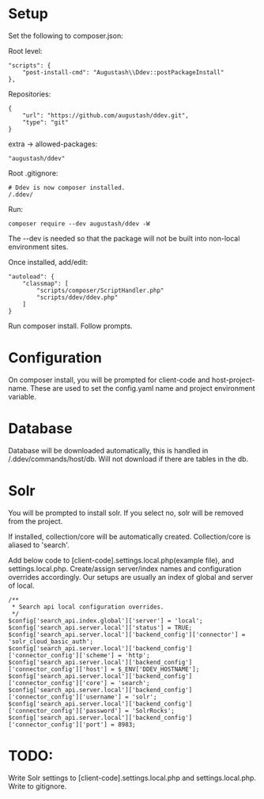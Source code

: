 # Setup

Set the following to composer.json:

Root level:
```
"scripts": {
    "post-install-cmd": "Augustash\\Ddev::postPackageInstall"
},
```

Repositories:
```
{
    "url": "https://github.com/augustash/ddev.git",
    "type": "git"
}
```

extra -> allowed-packages:
```
"augustash/ddev"
```

Root .gitignore:
```
# Ddev is now composer installed.
/.ddev/
```

Run:
```
composer require --dev augustash/ddev -W
```
The --dev is needed so that the package will not be built into non-local environment sites.

Once installed, add/edit:
```
"autoload": {
    "classmap": [
        "scripts/composer/ScriptHandler.php"
        "scripts/ddev/ddev.php"
    ]
}
```

Run composer install.
Follow prompts.

# Configuration

On composer install, you will be prompted for client-code and host-project-name. These are used to set the config.yaml name and project environment variable.

# Database

Database will be downloaded automatically, this is handled in /.ddev/commands/host/db.
  Will not download if there are tables in the db.

# Solr

You will be prompted to install solr. If you select no, solr will be removed from the project.

If installed, collection/core will be automatically created. Collection/core is aliased to 'search'.

Add below code to [client-code].settings.local.php(example file), and settings.local.php.
  Create/assign server/index names and configuration overrides accordingly.
  Our setups are usually an index of global and server of local.

```
/**
 * Search api local configuration overrides.
 */
$config['search_api.index.global']['server'] = 'local';
$config['search_api.server.local']['status'] = TRUE;
$config['search_api.server.local']['backend_config']['connector'] = 'solr_cloud_basic_auth';
$config['search_api.server.local']['backend_config']['connector_config']['scheme'] = 'http';
$config['search_api.server.local']['backend_config']['connector_config']['host'] = $_ENV['DDEV_HOSTNAME'];
$config['search_api.server.local']['backend_config']['connector_config']['core'] = 'search';
$config['search_api.server.local']['backend_config']['connector_config']['username'] = 'solr';
$config['search_api.server.local']['backend_config']['connector_config']['password'] = 'SolrRocks';
$config['search_api.server.local']['backend_config']['connector_config']['port'] = 8983;
```

# TODO:

Write Solr settings to [client-code].settings.local.php and settings.local.php.
Write to gitignore.

[configuration-options]: https://ddev.readthedocs.io/en/latest/users/configuration/config/
